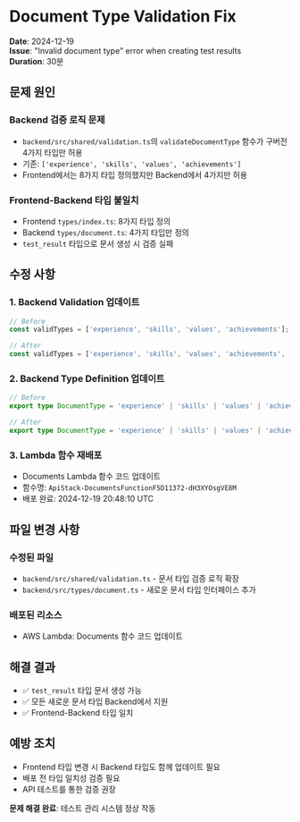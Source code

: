 # Document Type Validation Fix

**Date**: 2024-12-19  
**Issue**: "Invalid document type" error when creating test results  
**Duration**: 30분  

## 문제 원인

### Backend 검증 로직 문제
- `backend/src/shared/validation.ts`의 `validateDocumentType` 함수가 구버전 4가지 타입만 허용
- 기존: `['experience', 'skills', 'values', 'achievements']`
- Frontend에서는 8가지 타입 정의했지만 Backend에서 4가지만 허용

### Frontend-Backend 타입 불일치
- Frontend `types/index.ts`: 8가지 타입 정의
- Backend `types/document.ts`: 4가지 타입만 정의
- `test_result` 타입으로 문서 생성 시 검증 실패

## 수정 사항

### 1. Backend Validation 업데이트
```typescript
// Before
const validTypes = ['experience', 'skills', 'values', 'achievements'];

// After  
const validTypes = ['experience', 'skills', 'values', 'achievements', 'daily_record', 'mood_tracker', 'reflection', 'test_result'];
```

### 2. Backend Type Definition 업데이트
```typescript
// Before
export type DocumentType = 'experience' | 'skills' | 'values' | 'achievements';

// After
export type DocumentType = 'experience' | 'skills' | 'values' | 'achievements' | 'daily_record' | 'mood_tracker' | 'reflection' | 'test_result';
```

### 3. Lambda 함수 재배포
- Documents Lambda 함수 코드 업데이트
- 함수명: `ApiStack-DocumentsFunctionF5D11372-dH3XYOsgVE8M`
- 배포 완료: 2024-12-19 20:48:10 UTC

## 파일 변경 사항

### 수정된 파일
- `backend/src/shared/validation.ts` - 문서 타입 검증 로직 확장
- `backend/src/types/document.ts` - 새로운 문서 타입 인터페이스 추가

### 배포된 리소스
- AWS Lambda: Documents 함수 코드 업데이트

## 해결 결과
- ✅ `test_result` 타입 문서 생성 가능
- ✅ 모든 새로운 문서 타입 Backend에서 지원
- ✅ Frontend-Backend 타입 일치

## 예방 조치
- Frontend 타입 변경 시 Backend 타입도 함께 업데이트 필요
- 배포 전 타입 일치성 검증 필요
- API 테스트를 통한 검증 권장

**문제 해결 완료**: 테스트 관리 시스템 정상 작동